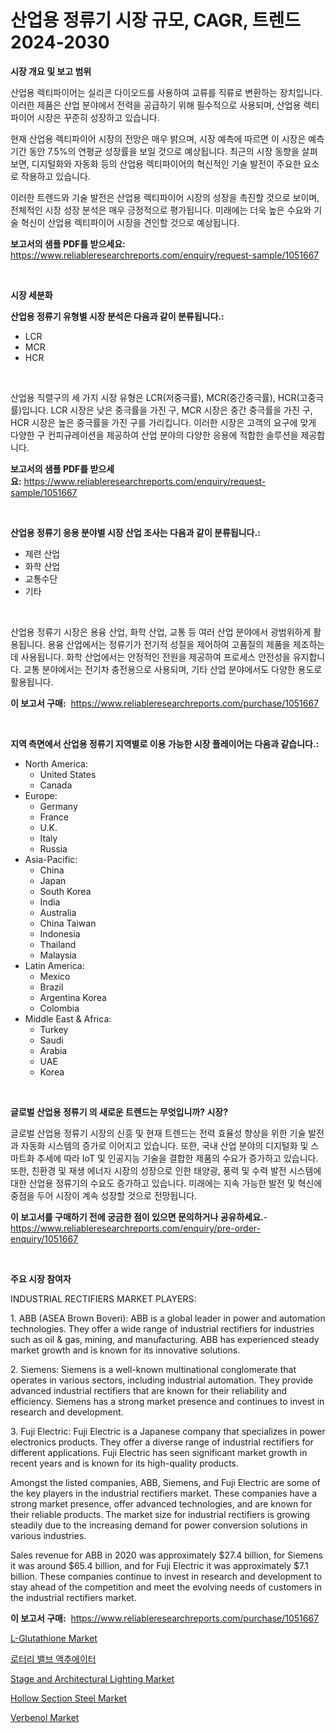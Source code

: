 <p><h1>산업용 정류기 시장 규모, CAGR, 트렌드 2024-2030</h1></p><p><strong>시장 개요 및 보고 범위</strong></p>
<p><p>산업용 렉티파이어는 실리콘 다이오드를 사용하여 교류를 직류로 변환하는 장치입니다. 이러한 제품은 산업 분야에서 전력을 공급하기 위해 필수적으로 사용되며, 산업용 렉티파이어 시장은 꾸준히 성장하고 있습니다. </p><p>현재 산업용 렉티파이어 시장의 전망은 매우 밝으며, 시장 예측에 따르면 이 시장은 예측 기간 동안 7.5%의 연평균 성장률을 보일 것으로 예상됩니다. 최근의 시장 동향을 살펴보면, 디지털화와 자동화 등의 산업용 렉티파이어의 혁신적인 기술 발전이 주요한 요소로 작용하고 있습니다. </p><p>이러한 트렌드와 기술 발전은 산업용 렉티파이어 시장의 성장을 촉진할 것으로 보이며, 전체적인 시장 성장 분석은 매우 긍정적으로 평가됩니다. 미래에는 더욱 높은 수요와 기술 혁신이 산업용 렉티파이어 시장을 견인할 것으로 예상됩니다.</p></p>
<p><strong>보고서의 샘플 PDF를 받으세요:</strong> <a href="https://www.reliableresearchreports.com/enquiry/request-sample/1051667">https://www.reliableresearchreports.com/enquiry/request-sample/1051667</a></p>
<p>&nbsp;</p>
<p><strong>시장 세분화</strong></p>
<p><strong>산업용 정류기 유형별 시장 분석은 다음과 같이 분류됩니다.:</strong></p>
<p><ul><li>LCR</li><li>MCR</li><li>HCR</li></ul></p>
<p>&nbsp;</p>
<p><p>산업용 직렬구의 세 가지 시장 유형은 LCR(저중극률), MCR(중간중극률), HCR(고중극률)입니다. LCR 시장은 낮은 중극률을 가진 구, MCR 시장은 중간 중극률을 가진 구, HCR 시장은 높은 중극률을 가진 구를 가리킵니다. 이러한 시장은 고객의 요구에 맞게 다양한 구 컨피규레이션을 제공하여 산업 분야의 다양한 응용에 적합한 솔루션을 제공합니다.</p></p>
<p><strong>보고서의 샘플 PDF를 받으세요:</strong>&nbsp;<a href="https://www.reliableresearchreports.com/enquiry/request-sample/1051667">https://www.reliableresearchreports.com/enquiry/request-sample/1051667</a></p>
<p>&nbsp;</p>
<p><strong> 산업용 정류기 응용 분야별 시장 산업 조사는 다음과 같이 분류됩니다.:</strong></p>
<p><ul><li>제련 산업</li><li>화학 산업</li><li>교통수단</li><li>기타</li></ul></p>
<p>&nbsp;</p>
<p><p>산업용 정류기 시장은 용융 산업, 화학 산업, 교통 등 여러 산업 분야에서 광범위하게 활용됩니다. 용융 산업에서는 정류기가 전기적 성질을 제어하여 고품질의 제품을 제조하는 데 사용됩니다. 화학 산업에서는 안정적인 전원을 제공하여 프로세스 안전성을 유지합니다. 교통 분야에서는 전기차 충전용으로 사용되며, 기타 산업 분야에서도 다양한 용도로 활용됩니다.</p></p>
<p><strong>이 보고서 구매:</strong>&nbsp; <a href="https://www.reliableresearchreports.com/purchase/1051667">https://www.reliableresearchreports.com/purchase/1051667</a></p>
<p>&nbsp;</p>
<p><strong>지역 측면에서 산업용 정류기 지역별로 이용 가능한 시장 플레이어는 다음과 같습니다.:</strong></p>
<p><ul>
    <li>
        North America:
        <ul>
            <li>United States</li>
            <li>Canada</li>
        </ul>
    </li>
    <li>
        Europe:
        <ul>
            <li>Germany</li>
            <li>France</li>
            <li>U.K.</li>
            <li>Italy</li>
            <li>Russia</li>
        </ul>
    </li>
    <li>
        Asia-Pacific:
        <ul>
            <li>China</li>
            <li>Japan</li>
            <li>South Korea</li>
            <li>India</li>
            <li>Australia</li>
            <li>China Taiwan</li>
            <li>Indonesia</li>
            <li>Thailand</li>
            <li>Malaysia</li>
        </ul>
    </li>
    <li>
        Latin America:
        <ul>
            <li>Mexico</li>
            <li>Brazil</li>
            <li>Argentina Korea</li>
            <li>Colombia</li>
        </ul>
    </li>
    <li>
        Middle East & Africa:
        <ul>
            <li>Turkey</li>
            <li>Saudi</li>
            <li>Arabia</li>
            <li>UAE</li>
            <li>Korea</li>
        </ul>
    </li>
    </ul></p>
<p>&nbsp;</p>
<p><strong>글로벌 산업용 정류기 의 새로운 트렌드는 무엇입니까? 시장?</strong></p>
<p><p>글로벌 산업용 정류기 시장의 신흥 및 현재 트렌드는 전력 효율성 향상을 위한 기술 발전과 자동화 시스템의 증가로 이어지고 있습니다. 또한, 국내 산업 분야의 디지털화 및 스마트화 추세에 따라 IoT 및 인공지능 기술을 결합한 제품의 수요가 증가하고 있습니다. 또한, 친환경 및 재생 에너지 시장의 성장으로 인한 태양광, 풍력 및 수력 발전 시스템에 대한 산업용 정류기의 수요도 증가하고 있습니다. 미래에는 지속 가능한 발전 및 혁신에 중점을 두어 시장이 계속 성장할 것으로 전망됩니다.</p></p>
<p><strong>이 보고서를 구매하기 전에 궁금한 점이 있으면 문의하거나 공유하세요.</strong>- <a href="https://www.reliableresearchreports.com/enquiry/pre-order-enquiry/1051667">https://www.reliableresearchreports.com/enquiry/pre-order-enquiry/1051667</a></p>
<p>&nbsp;</p>
<p><strong>주요 시장 참여자</strong></p>
<p><p>INDUSTRIAL RECTIFIERS MARKET PLAYERS:</p><p>1. ABB (ASEA Brown Boveri): ABB is a global leader in power and automation technologies. They offer a wide range of industrial rectifiers for industries such as oil & gas, mining, and manufacturing. ABB has experienced steady market growth and is known for its innovative solutions.</p><p>2. Siemens: Siemens is a well-known multinational conglomerate that operates in various sectors, including industrial automation. They provide advanced industrial rectifiers that are known for their reliability and efficiency. Siemens has a strong market presence and continues to invest in research and development.</p><p>3. Fuji Electric: Fuji Electric is a Japanese company that specializes in power electronics products. They offer a diverse range of industrial rectifiers for different applications. Fuji Electric has seen significant market growth in recent years and is known for its high-quality products.</p><p>Amongst the listed companies, ABB, Siemens, and Fuji Electric are some of the key players in the industrial rectifiers market. These companies have a strong market presence, offer advanced technologies, and are known for their reliable products. The market size for industrial rectifiers is growing steadily due to the increasing demand for power conversion solutions in various industries.</p><p>Sales revenue for ABB in 2020 was approximately $27.4 billion, for Siemens it was around $65.4 billion, and for Fuji Electric it was approximately $7.1 billion. These companies continue to invest in research and development to stay ahead of the competition and meet the evolving needs of customers in the industrial rectifiers market.</p></p>
<p><strong>이 보고서 구매:</strong>&nbsp;&nbsp;<a href="https://www.reliableresearchreports.com/purchase/1051667">https://www.reliableresearchreports.com/purchase/1051667</a></p>
<p><p><a href="https://issuu.com/reportprime-2/docs/l-glutathione-market-size-2030.pptx">L-Glutathione Market</a></p><p><a href="https://github.com/plelbej847484502/Market-Research-Report-List-1/blob/main/2680623189980.md">로터리 밸브 액추에이터</a></p><p><a href="https://view.publitas.com/reportprime-1/stage-and-architectural-lighting-market-challenges-opportunities-and-growth-drivers-and-major-market-players-forecasted-for-period-from-2024-2031/">Stage and Architectural Lighting Market</a></p><p><a href="https://github.com/marloy8/Market-Research-Report-List-3/blob/main/hollow-section-steel-market.md">Hollow Section Steel Market</a></p><p><a href="https://github.com/WillieWoodard/Market-Research-Report-List-3/blob/main/verbenol-market.md">Verbenol Market</a></p></p>
